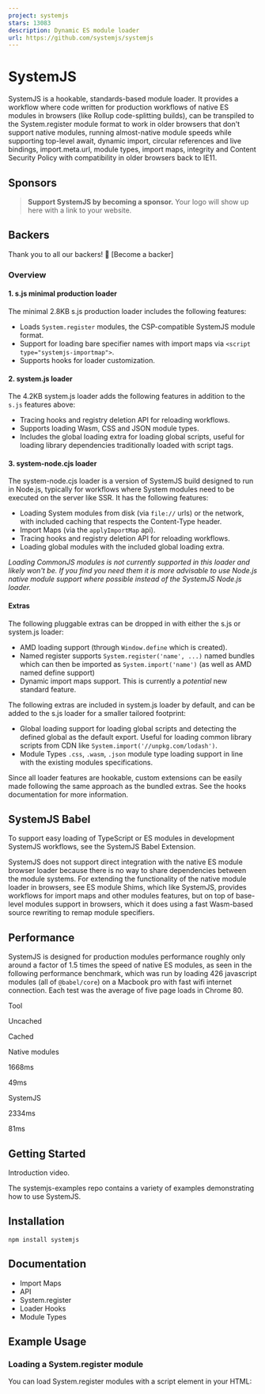 ```yaml
---
project: systemjs
stars: 13083
description: Dynamic ES module loader
url: https://github.com/systemjs/systemjs
---
```


SystemJS
========

SystemJS is a hookable, standards-based module loader. It provides a workflow where code written for production workflows of native ES modules in browsers (like Rollup code-splitting builds), can be transpiled to the System.register module format to work in older browsers that don't support native modules, running almost-native module speeds while supporting top-level await, dynamic import, circular references and live bindings, import.meta.url, module types, import maps, integrity and Content Security Policy with compatibility in older browsers back to IE11.

Sponsors
--------

> **Support SystemJS by becoming a sponsor.** Your logo will show up here with a link to your website.

Backers
-------

Thank you to all our backers! 🙏 \[Become a backer\]

### Overview

#### 1\. s.js minimal production loader

The minimal 2.8KB s.js production loader includes the following features:

-   Loads `System.register` modules, the CSP-compatible SystemJS module format.
-   Support for loading bare specifier names with import maps via `<script type="systemjs-importmap">`.
-   Supports hooks for loader customization.

#### 2\. system.js loader

The 4.2KB system.js loader adds the following features in addition to the `s.js` features above:

-   Tracing hooks and registry deletion API for reloading workflows.
-   Supports loading Wasm, CSS and JSON module types.
-   Includes the global loading extra for loading global scripts, useful for loading library dependencies traditionally loaded with script tags.

#### 3\. system-node.cjs loader

The system-node.cjs loader is a version of SystemJS build designed to run in Node.js, typically for workflows where System modules need to be executed on the server like SSR. It has the following features:

-   Loading System modules from disk (via `file://` urls) or the network, with included caching that respects the Content-Type header.
-   Import Maps (via the `applyImportMap` api).
-   Tracing hooks and registry deletion API for reloading workflows.
-   Loading global modules with the included global loading extra.

_Loading CommonJS modules is not currently supported in this loader and likely won't be. If you find you need them it is more advisable to use Node.js native module support where possible instead of the SystemJS Node.js loader._

#### Extras

The following pluggable extras can be dropped in with either the s.js or system.js loader:

-   AMD loading support (through `Window.define` which is created).
-   Named register supports `System.register('name', ...)` named bundles which can then be imported as `System.import('name')` (as well as AMD named define support)
-   Dynamic import maps support. This is currently a _potential_ new standard feature.

The following extras are included in system.js loader by default, and can be added to the s.js loader for a smaller tailored footprint:

-   Global loading support for loading global scripts and detecting the defined global as the default export. Useful for loading common library scripts from CDN like `System.import('//unpkg.com/lodash')`.
-   Module Types `.css`, `.wasm`, `.json` module type loading support in line with the existing modules specifications.

Since all loader features are hookable, custom extensions can be easily made following the same approach as the bundled extras. See the hooks documentation for more information.

SystemJS Babel
--------------

To support easy loading of TypeScript or ES modules in development SystemJS workflows, see the SystemJS Babel Extension.

SystemJS does not support direct integration with the native ES module browser loader because there is no way to share dependencies between the module systems. For extending the functionality of the native module loader in browsers, see ES module Shims, which like SystemJS, provides workflows for import maps and other modules features, but on top of base-level modules support in browsers, which it does using a fast Wasm-based source rewriting to remap module specifiers.

Performance
-----------

SystemJS is designed for production modules performance roughly only around a factor of 1.5 times the speed of native ES modules, as seen in the following performance benchmark, which was run by loading 426 javascript modules (all of `@babel/core`) on a Macbook pro with fast wifi internet connection. Each test was the average of five page loads in Chrome 80.

Tool

Uncached

Cached

Native modules

1668ms

49ms

SystemJS

2334ms

81ms

Getting Started
---------------

Introduction video.

The systemjs-examples repo contains a variety of examples demonstrating how to use SystemJS.

Installation
------------

```
npm install systemjs
```

Documentation
-------------

-   Import Maps
-   API
-   System.register
-   Loader Hooks
-   Module Types

Example Usage
-------------

### Loading a System.register module

You can load System.register modules with a script element in your HTML:

<script src\="system.js"\></script\>
<script type\="systemjs-module" src\="/js/main.js"\></script\>
<script type\="systemjs-module" src\="import:name-of-module"\></script\>

### Loading with System.import

You can also dynamically load modules at any time with `System.import()`:

System.import('/js/main.js');

where `main.js` is a module available in the System.register module format.

### Bundling workflow

For an example of a bundling workflow, see the Rollup Code Splitting starter project - https://github.com/rollup/rollup-starter-code-splitting.

Note that when building System modules you typically want to ensure anonymous System.register statements like:

System.register(\[\], function () { ... });

are emitted, as these can be loaded in a way that behaves the same as normal ES modules, and **not** named register statements like:

System.register('name', \[\], function () { ... });

While these can be supported with the named register extension, this approach is typically not recommended for modern modules workflows.

### Import Maps

Say `main.js` depends on loading `'lodash'`, then we can define an import map:

<script src\="system.js"\></script\>
<script type\="systemjs-importmap"\>
{
  "imports": {
    "lodash": "https://unpkg.com/lodash@4.17.10/lodash.js"
  }
}
</script\>
<!-- Alternatively:
<script type="systemjs-importmap" src="path/to/map.json" crossorigin="anonymous"></script>
\-->
<script type\="systemjs-module" src\="/js/main.js"\></script\>

### IE11 Support

IE11 continues to be fully supported, provided the relevant polyfills are available.

The main required polyfill is a `Promise` polyfill. If using import maps a `fetch` polyfill is also needed.

Both of these can be loaded conditionally using for example using Bluebird Promises and the GitHub Fetch Polyfill over Unpkg:

<script\>
  if (typeof Promise \=== 'undefined')
    document.write('<script src="https://unpkg.com/bluebird@3.7.2/js/browser/bluebird.core.min.js"><\\/script>');
  if (typeof fetch \=== 'undefined')
    document.write('<script src="https://unpkg.com/whatwg-fetch@3.4.1/dist/fetch.umd.js"><\\/script>');
</script\>

located _before_ the SystemJS script itself. The above will ensure these polyfills are only fetched for older browsers without `Promise` and `fetch` support.

#### Note on Import Maps Support in IE11

When using external import maps (those with `src=""` attributes), there is an IE11-specific workaround that might need to be used. Browsers should not make a network request when they see `<script type="systemjs-importmap" src="/importmap.json"></script>` during parsing of the initial HTML page. However, IE11 does so. Codesandbox demonstration

Normally this is not an issue, as SystemJS will make an additional request via fetch/xhr for the import map. However, a problem can occur when the file is cached after the first request, since the first request caused by IE11 does not send the Origin request header by default. If the request requires CORS, the lack of an Origin request header causes many web servers (including AWS Cloudfront) to omit the response CORS headers. This can result in the resource being cached without CORS headers, which causes the later SystemJS fetch() to fail because of CORS checks.

This can be worked around by adding `crossorigin="anonymous"` as an attribute to the `<script type="systemjs-importmap">` script.

Community Projects
------------------

A list of projects that use or work with SystemJS in providing modular browser workflows. Post a PR.

-   beyondjs.com -TypeScript first meta-framework for universal microfrontends/micronservices.
-   esm-bundle - list of System.register versions for major libraries, including documentation on how to create a System.register bundle for any npm package.
-   es-dev-server - A web server for developing without a build step.
-   import map overrides - Dynamically inject an import map stored in local storage so that you can override the URL for any module. Can be useful for running development modules on localhost against the server.
-   js-env - Collection of development tools providing a unified workflow to write JavaScript for the web, node.js or both at the same time.
-   jspm.org - Package manager for native modules, using SystemJS for backwards compatibility.
-   single-spa - JavaScript framework for front-end microservices.
-   systemjs-webpack-interop - npm lib for setting webpack public path and creating webpack configs that work well with SystemJS.
-   @wener/system - hooks to make System works with npm registry & package.json}

Compatibility with Webpack
--------------------------

Code-splitting builds on top of native ES modules, like Rollup offers, are an alternative to the Webpack-style chunking approach - offering a way to utilize the native module loader for loading shared and dynamic chunks instead of using a custom registry and loader as Webpack bundles include. Scope-level optimizations can be performed on ES modules when they are combined, while ensuring no duplicate code is loaded through dynamic loading and code-sharing in the module registry, using the features of the native module loader and its dynamic runtime nature.

systemjs-webpack-interop is a community-maintained npm library that might help you get webpack and systemjs working well together.

As of webpack@4.30.0, it is now possible to compile webpack bundles to System.register format, by modifying your webpack config:

{
  output: {
    libraryTarget: 'system', 
  }
}

If using webpack@<5, the following config is needed to avoid rewriting references to the global `System` variable:

{
  module: {
    rules: \[
      { parser: { system: false } }
    \]
  }
}

Using npm packages
------------------

Third party libraries and npm packages may be used as long as they are published in a supported module format. For packages that do not exist in a supported module format, here is a list of github repos that publish `System.register` versions of popular third party libraries (such as react, react-dom, rxjs, etc).

Contributing to SystemJS
------------------------

Project bug fixes and changes are welcome for discussion, provided the project footprint remains minimal.

Task running is handled by Chomp (https://chompbuild.com).

To run the tests:

```
npm install -g chomp
chomp test
```

Changes
-------

For the changelog, see CHANGELOG.md.

License
-------

MIT
